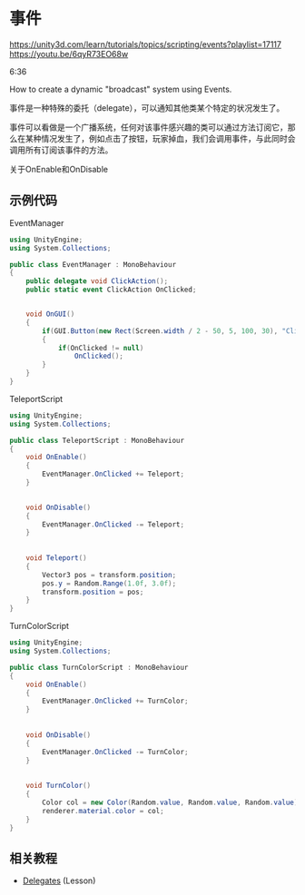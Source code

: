 # 事件

https://unity3d.com/learn/tutorials/topics/scripting/events?playlist=17117
https://youtu.be/6qyR73EO68w

6:36

How to create a dynamic "broadcast" system using Events.

事件是一种特殊的委托（delegate），可以通知其他类某个特定的状况发生了。


事件可以看做是一个广播系统，任何对该事件感兴趣的类可以通过方法订阅它，那么在某种情况发生了，例如点击了按钮，玩家掉血，我们会调用事件，与此同时会调用所有订阅该事件的方法。


关于OnEnable和OnDisable

## 示例代码

EventManager

```cs
using UnityEngine;
using System.Collections;

public class EventManager : MonoBehaviour
{
    public delegate void ClickAction();
    public static event ClickAction OnClicked;


    void OnGUI()
    {
        if(GUI.Button(new Rect(Screen.width / 2 - 50, 5, 100, 30), "Click"))
        {
            if(OnClicked != null)
                OnClicked();
        }
    }
}
```

TeleportScript

```cs
using UnityEngine;
using System.Collections;

public class TeleportScript : MonoBehaviour
{
    void OnEnable()
    {
        EventManager.OnClicked += Teleport;
    }

    
    void OnDisable()
    {
        EventManager.OnClicked -= Teleport;
    }
    
    
    void Teleport()
    {
        Vector3 pos = transform.position;
        pos.y = Random.Range(1.0f, 3.0f);
        transform.position = pos;
    }
}
```

TurnColorScript

```cs
using UnityEngine;
using System.Collections;

public class TurnColorScript : MonoBehaviour 
{
    void OnEnable()
    {
        EventManager.OnClicked += TurnColor;
    }
    
    
    void OnDisable()
    {
        EventManager.OnClicked -= TurnColor;
    }
    
    
    void TurnColor()
    {
        Color col = new Color(Random.value, Random.value, Random.value);
        renderer.material.color = col;
    }
}
```

## 相关教程

* [Delegates](https://unity3d.com/learn/tutorials/topics/scripting/delegates) (Lesson)